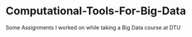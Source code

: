 # Computational-Tools-For-Big-Data
Some Assignments I worked on while taking a Big Data course at DTU

